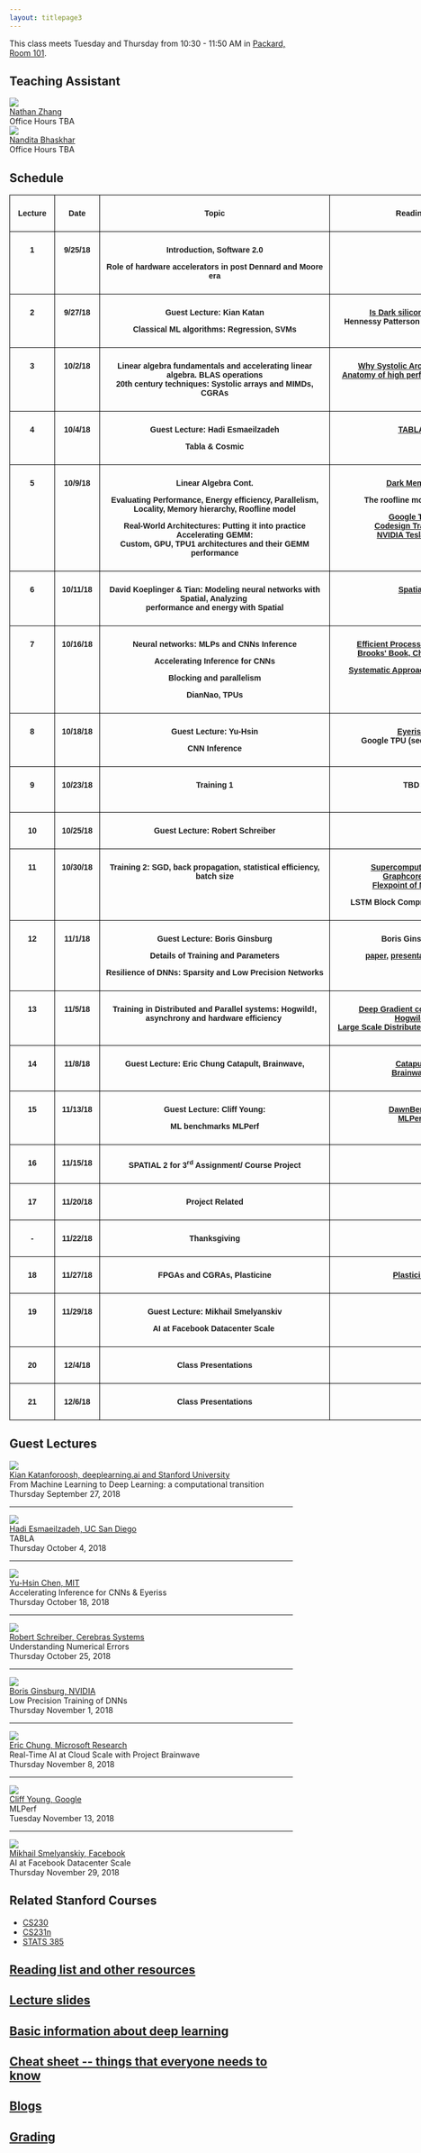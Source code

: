 ```yaml
---
layout: titlepage3
---
```


This class meets Tuesday and Thursday from 10:30 - 11:50 AM in [Packard, Room 101](https://campus-map.stanford.edu/?srch=Packard%20Electrical%20Engineering).

## Teaching Assistant

<div class="speaker-wrap">
<div class="speakerphoto">
<img src="assets/img/Nathan.png">
</div>
<div class="card">
<a class="talkdate" href="https://people.stanford.edu/stanfurd/">Nathan Zhang</a> <br>
<span class="speaker">Office Hours TBA</span> <br>
</div>
</div>

<div class="speaker-wrap">
<div class="speakerphoto">
<img src="assets/img/Nandita.jpg">
</div>
<div class="card">
<a class="talkdate" href="http://web.stanford.edu/~nanbhas/">Nandita Bhaskhar</a> <br>
<span class="speaker">Office Hours TBA</span> <br>
</div>
</div>

## Schedule

<style type="text/css">
.tg  {
  border-collapse:collapse;
  border-spacing:0;
}

.tg td {
  font-family:Arial, sans-serif;
  font-size:14px;
  padding:10px 5px;
  border-style:solid;
  border-width:1px;
  overflow:hidden;
  word-break:normal;
  border-color:black;
}

.tg th {
  font-family:Arial, sans-serif;
  font-size:14px;
  font-weight:normal;
  padding:10px 5px;
  border-style:solid;
  border-width:1px;
  overflow:hidden;
  word-break:normal;
  border-color:black;
}

.tg .tg-cpu2{
  border-color:#000000;
  vertical-align:top;
}

.tg td {
  font-weight:bold;
  border-color:#000000;
  text-align:center;
  vertical-align:top;
}

.tg td:last-child {
  border-color:#000000;
  vertical-align:top;
}

</style>

<table class="tg" style="undefined; table-layout: fixed; width:1000px">
<colgroup>
<col style="width: 80px">
<col style="width: 80px">
<col style="width: 410px">
<col style="width: 290px">
<col style="width: 140px">
</colgroup>
<tbody>
<tr>
<th>
<p><strong>Lecture</strong></p>
</th>
<th>
<p><strong>Date</strong></p>
</th>
<th>
<p><strong>Topic</strong></p>
</th>
<th>
<p><strong>Reading</strong></p>
</th>
<th>
<p><strong>Assignment</strong></p>
</th>
</tr>
<tr>
<td>
<p>1</p>
</td>
<td>
<p>9/25/18</p>
</td>
<td>
<p>Introduction, Software 2.0</p>
<p>Role of hardware accelerators in post Dennard&nbsp;and Moore era</p>
</td>
<td>&nbsp;</td>
<td>&nbsp;</td>
</tr>
<tr>
<td>
<p>2</p>
</td>
<td>
<p>9/27/18</p>
</td>
<td>
<p>Guest Lecture: Kian Katan</p>
<p>Classical ML algorithms: Regression, SVMs</p>
</td>
<td>
<p><a href="https://ieeexplore.ieee.org/document/6241647/"><u>Is Dark silicon useful?</u></a><br /> Hennessy Patterson Chapter 7.1-7.2</p>
</td>
<td>&nbsp;</td>
</tr>
<tr>
<td>
<p>3</p>
</td>
<td>
<p>10/2/18</p>
</td>
<td>
<p>Linear algebra fundamentals and accelerating linear algebra. BLAS operations<br /> 20th century techniques: Systolic arrays and MIMDs, CGRAs</p>
</td>
<td>
<p><a href="http://www.eecs.harvard.edu/~htk/publication/1982-kung-why-systolic-architecture.pdf"><u>Why Systolic Architectures?</u></a><br /><a href="https://www.cs.utexas.edu/users/pingali/CS378/2008sp/papers/gotoPaper.pdf"><u>Anatomy of high performance GEMM</u></a></p>
</td>
<td>&nbsp;</td>
</tr>
<tr>
<td>
<p>4</p>
</td>
<td>
<p>10/4/18</p>
</td>
<td>
<p>Guest Lecture: Hadi Esmaeilzadeh</p>
<p>Tabla &amp; Cosmic</p>
</td>
<td>
<p><a href="https://www.cc.gatech.edu/~hadi/doc/paper/2015-tr-tabla.pdf"><u>TABLA</u></a></p>
</td>
<td>&nbsp;</td>
</tr>
<tr>
<td>
<p>5</p>
</td>
<td>
<p>10/9/18</p>
</td>
<td>
<p>Linear Algebra Cont.</p>
<p>Evaluating Performance, Energy efficiency, Parallelism, Locality, Memory hierarchy, Roofline model</p>
<p>Real-World Architectures: Putting it into practice<br /> Accelerating GEMM:<br /> Custom, GPU, TPU1 architectures and their GEMM performance</p>
</td>
<td>
<p><a href="https://arxiv.org/abs/1602.04183"><u>Dark Memory</u></a></p>
<p>The roofline model paper</p>
<p><a href="https://arxiv.org/pdf/1704.04760.pdf"><u>Google TPU</u></a><br /><a href="https://ieeexplore.ieee.org/document/6212466/"><u>Codesign Tradeoffs</u></a><br /><a href="http://images.nvidia.com/content/volta-architecture/pdf/volta-architecture-whitepaper.pdf"><u>NVIDIA Tesla V100</u></a></p>
</td>
<td>
<p>Linear Algebra<br /> Accelerators</p>
</td>
</tr>
<tr>
<td>
<p>6</p>
</td>
<td>
<p>10/11/18</p>
</td>
<td>
<p>David Koeplinger &amp; Tian: Modeling neural networks with Spatial, Analyzing&nbsp;<br /> performance and energy with Spatial</p>
</td>
<td>
<p><a href="http://arsenalfc.stanford.edu/papers/spatial18.pdf"><u>Spatial</u></a></p>
</td>
<td>&nbsp;</td>
</tr>
<tr>
<td>
<p>7</p>
</td>
<td>
<p>10/16/18</p>
</td>
<td>
<p>Neural networks: MLPs and CNNs Inference</p>
<p>Accelerating Inference for CNNs</p>
<p>Blocking and parallelism</p>
<p>DianNao, TPUs</p>
</td>
<td>
<p><a href="http://www.rle.mit.edu/eems/wp-content/uploads/2017/11/2017_pieee_dnn.pdf"><u>Efficient Processing of DNNs</u></a><br /><a href="https://www.morganclaypool.com/doi/abs/10.2200/S00783ED1V01Y201706CAC041"><u>Brooks' Book, Chapters TBA</u></a></p>
<p><a href="https://arxiv.org/abs/1606.04209"><u>Systematic Approach to Blocking</u></a></p>
</td>
<td>&nbsp;</td>
</tr>
<tr>
<td>
<p>8</p>
</td>
<td>
<p>10/18/18</p>
</td>
<td>
<p>Guest Lecture: Yu-Hsin</p>
<p>CNN Inference</p>
</td>
<td>
<p><a href="https://people.csail.mit.edu/emer/papers/2016.06.isca.eyeriss_architecture.pdf"><u>Eyeriss</u></a><br /> Google TPU (see lecture 5)</p>
</td>
<td>&nbsp;</td>
</tr>
<tr>
<td>
<p>9</p>
</td>
<td>
<p>10/23/18</p>
</td>
<td>
<p>Training 1</p>
</td>
<td>
<p>TBD</p>
</td>
<td>
<p>CNN Inference<br /> Accelerators</p>
</td>
</tr>
<tr>
<td>
<p>10</p>
</td>
<td>
<p>10/25/18</p>
</td>
<td>
<p>Guest Lecture: Robert Schreiber</p>
</td>
<td>&nbsp;</td>
<td>&nbsp;</td>
</tr>
<tr>
<td>
<p>11</p>
</td>
<td>
<p>10/30/18</p>
</td>
<td>
<p>Training 2: SGD, back propagation, statistical efficiency, batch size</p>
</td>
<td>
<p><a href="https://supercomputersfordl2017.github.io/"><u>Supercomputer Scale</u></a><br /><a href="https://arxiv.org/abs/1804.07612"><u>Graphcore</u></a>, <a href="https://arxiv.org/pdf/1602.01528.pdf"><u>EIE</u></a><br /><a href="https://arxiv.org/pdf/1711.02213.pdf"><u>Flexpoint of Nervana</u></a></p>
<p>LSTM Block Compression Baidu</p>
</td>
</tr>
<tr>
<td>
<p>12</p>
</td>
<td>
<p>11/1/18</p>
</td>
<td>
<p>Guest Lecture: Boris Ginsburg</p>
<p>Details of Training and Parameters</p>
<p>Resilience of DNNs: Sparsity and Low Precision Networks</p>
</td>
<td>
<p>Boris Ginsburg:</p>
<p>&nbsp;<a href="https://arxiv.org/abs/1708.03888"><u>paper</u></a>,&nbsp;<a href="http://on-demand.gputechconf.com/gtc/2017/presentation/s7218-training-with-mixed-precision-boris-ginsburg.pdf"><u>presentation</u></a><a href="https://arxiv.org/abs/1803.03383"><u>HALP</u></a></p>
</td>
<td>&nbsp;</td>
</tr>
<tr>
<td>
<p>13</p>
</td>
<td>
<p>11/5/18</p>
</td>
<td>
<p>Training in Distributed and Parallel systems: Hogwild!, asynchrony and hardware efficiency&nbsp;</p>
</td>
<td>
<p><a href="https://arxiv.org/abs/1712.01887"><u>Deep Gradient compression</u></a><br /><a href="https://people.eecs.berkeley.edu/~brecht/papers/hogwildTR.pdf"><u>Hogwild!</u></a><br /><a href="https://static.googleusercontent.com/media/research.google.com/en/archive/large_deep_networks_nips2012.pdf"><u>Large Scale Distributed Deep Networks</u></a></p>
</td>
<td>
<p>Training<br /> Accelerators/ Course Project</p>
</td>
</tr>
<tr>
<td>
<p>14</p>
</td>
<td>
<p>11/8/18</p>
</td>
<td>
<p>Guest Lecture: Eric Chung Catapult, Brainwave,</p>
</td>
<td>
<p><a href="https://www.microsoft.com/en-us/research/wp-content/uploads/2016/10/Cloud-Scale-Acceleration-Architecture.pdf"><u>Catapult</u></a><br /><a href="https://www.microsoft.com/en-us/research/uploads/prod/2018/03/mi0218_Chung-2018Mar25.pdf"><u>Brainwave</u></a></p>
</td>
<td>&nbsp;</td>
</tr>
<tr>
<td>
<p>15</p>
</td>
<td>
<p>11/13/18</p>
</td>
<td>
<p>Guest Lecture: Cliff Young:</p>
<p>ML benchmarks MLPerf</p>
</td>
<td>
<p><a href="https://cs.stanford.edu/~matei/papers/2017/nips_sysml_dawnbench.pdf"><u>DawnBench</u></a><br /><a href="https://mlperf.org/"><u>MLPerf</u></a></p>
</td>
<td>&nbsp;</td>
</tr>
<tr>
<td>
<p>16</p>
</td>
<td>
<p>11/15/18</p>
</td>
<td>
<p>SPATIAL 2 for 3<sup>rd</sup> Assignment/ Course Project</p>
</td>
<td>&nbsp;</td>
<td>&nbsp;</td>
</tr>
<tr>
<td>
<p>17</p>
</td>
<td>
<p>11/20/18</p>
</td>
<td>
<p>Project Related</p>
</td>
<td>&nbsp;</td>
<td>&nbsp;</td>
</tr>
<tr>
<td>
<p>-</p>
</td>
<td>
<p>11/22/18</p>
</td>
<td>
<p>Thanksgiving</p>
</td>
<td>&nbsp;</td>
<td>&nbsp;</td>
</tr>
<tr>
<td>
<p>18</p>
</td>
<td>
<p>11/27/18</p>
</td>
<td>
<p>FPGAs and CGRAs, Plasticine</p>
</td>
<td>
<p><a href="http://dawn.cs.stanford.edu/pubs/plasticine-isca2017.pdf"><u>Plasticine</u></a></p>
</td>
<td>&nbsp;</td>
</tr>
<tr>
<td>
<p>19</p>
</td>
<td>
<p>11/29/18</p>
</td>
<td>
<p>Guest Lecture: Mikhail Smelyanskiv</p>
<p>AI at Facebook Datacenter Scale&nbsp;</p>
</td>
<td>&nbsp;</td>
<td>&nbsp;</td>
</tr>
<tr>
<td>
<p>20</p>
</td>
<td>
<p>12/4/18</p>
</td>
<td>
<p>Class Presentations</p>
</td>
<td>&nbsp;</td>
<td>&nbsp;</td>
</tr>
<tr>
<td>
<p>21</p>
</td>
<td>
<p>12/6/18</p>
</td>
<td>
<p>Class Presentations</p>
</td>
<td>&nbsp;</td>
<td>&nbsp;</td>
</tr>
</tbody>

</table>

## [](#Lectures) Guest Lectures

<div class="speaker-wrap">
<div class="speakerphoto">
<img src="assets/img/kian_katanforoosh.jpg">
</div>
<div class="card">
<a class="talkdate" href="./katanforoosh_lecture">Kian Katanforoosh, deeplearning.ai and Stanford University</a> <br>
<span class="speaker">From Machine Learning to Deep Learning: a computational transition</span> <br>
<span class="speakerposition">Thursday September 27, 2018</span>
</div>
</div>

* * *

<div class="speaker-wrap">
<div class="speakerphoto">
<img src="assets/img/hadi_esmaeilzadeh.jpg">
</div>
<div class="card">
<a class="talkdate" href="./esmaeilzadeh_lecture">Hadi Esmaeilzadeh, UC San Diego</a> <br>
<span class="speaker">TABLA</span> <br>
<span class="speakerposition">Thursday October 4, 2018</span>
</div>
</div>

* * *

<div class="speaker-wrap">
<div class="speakerphoto">
<img src="assets/img/YuHsin_Chen.png">
</div>
<div class="card">
<a class="talkdate" href="./chen_lecture">Yu-Hsin Chen, MIT</a> <br>
<span class="speaker">Accelerating Inference for CNNs & Eyeriss</span> <br>
<span class="speakerposition">Thursday October 18, 2018</span>
</div>
</div>

* * *

<div class="speaker-wrap">
<div class="speakerphoto">
<img src="assets/img/Robert_Schreiber.jpeg">
</div>
<div class="card">
<a class="talkdate" href="./schreiber_lecture">Robert Schreiber, Cerebras Systems</a> <br>
<span class="speaker">Understanding Numerical Errors</span> <br>
<span class="speakerposition">Thursday October 25, 2018</span>
</div>
</div>

* * *

<div class="speaker-wrap">
<div class="speakerphoto">
<img src="assets/img/Boris_Ginsburg-200x200.jpg">
</div>
<div class="card">
<a class="talkdate" href="./ginsburg_lecture">Boris Ginsburg, NVIDIA</a> <br>
<span class="speaker">Low Precision Training of DNNs</span> <br>
<span class="speakerposition">Thursday November 1, 2018</span>
</div>
</div>

* * *

<div class="speaker-wrap">
<div class="speakerphoto">
<img src="assets/img/Eric_Chung.png">
</div>
<div class="card">
<a class="talkdate" href="./chung_lecture">Eric Chung, Microsoft Research</a> <br>
<span class="speaker">Real-Time AI at Cloud Scale with Project Brainwave</span> <br>
<span class="speakerposition">Thursday November 8, 2018</span>
</div>
</div>

* * *

<div class="speaker-wrap">
<div class="speakerphoto">
<img src="assets/img/cliff_young.jpg">
</div>
<div class="card">
<a class="talkdate" href="./young_lecture">Cliff Young, Google</a> <br>
<span class="speaker">MLPerf</span> <br>
<span class="speakerposition">Tuesday November 13, 2018</span>
</div>
</div>

* * *

<div class="speaker-wrap">
<div class="speakerphoto">
<img src="assets/img/Mikhail_Smelyanskiy.JPG">
</div>
<div class="card">
<a class="talkdate" href="./smelyanskiy_lecture">Mikhail Smelyanskiy, Facebook</a> <br>
<span class="speaker">AI at Facebook Datacenter Scale</span> <br>
<span class="speakerposition">Thursday November 29, 2018</span>
</div>
</div>

## Related Stanford Courses

-   [CS230](http://cs230.stanford.edu/syllabus.html)
-   [CS231n](http://cs231n.github.io)
-   [STATS 385](https://stats385.github.io/)

## [Reading list and other resources](readings)

## [Lecture slides](lecture_slides)

## [Basic information about deep learning](basicinfo)

## [Cheat sheet -- things that everyone needs to know](cheat_sheet)

## [Blogs](blogs)

## [Grading](grading)

<!--
 If you are a guest speaker for this course, please read [travel section](#plan-your-visit) to plan your visit.   

* [Follow Stat385 on Twitter](https://twitter.com/stats385?lang=en)  

* [Follow Stat385 on ResearchGate (videos)](https://www.researchgate.net/project/Theories-of-Deep-Learning)  

## Deep Learning/AI News
 * [This Is The Future Of Artificial Intelligence](http://amp.timeinc.net/fortune/2016/06/15/future-of-work-2)


## [](#Lectures) Guest Lectures

---
<div class="speaker-wrap">
<div class="speakerphoto">
<img src="assets/img/bolcskei.jpg">
</div>
<div class="card">
<a class="talkdate" href="./bolcskei_lecture">Wednesday, 10/11/17</a> <br>
<span class="speaker">Helmut Bolcskei</span> <br>
<span class="speakerposition">ETH Zurich</span>
</div>
</div>

---
<div class="speaker-wrap">
<div class="speakerphoto">
<img src="assets/img/ankit_patel.jpg">
</div>
<div class="card">
<a class="talkdate" href="./patel_lecture">Wednesday, 10/18/17</a> <br>
<span class="speaker">Ankit Patel</span> <br>
<span class="speakerposition">Rice and BCM</span>
</div>
</div>
---
<div class="speaker-wrap">
<div class="speakerphoto">
<img src="assets/img/poggio.png">
</div>
<div class="card">
<a class="talkdate" href="./poggio_lecture">Wednesday, 10/25/17</a> <br>
<span class="speaker">Tomaso Poggio</span> <br>
<span class="speakerposition">MIT</span>
</div>
</div>
---
<div class="speaker-wrap">
<div class="speakerphoto">
<img src="assets/img/zaid.png">
</div>
<div class="card">
<a class="talkdate" href="./harchaoui_lecture">Wednesday, 11/01/17</a> <br>
<span class="speaker">Zaid Harchaoui</span> <br>
<span class="speakerposition">UW</span>
</div>
</div>
---
<div class="speaker-wrap">
<div class="speakerphoto">
<img src="assets/img/pennington.jpg">
</div>
<div class="card">
<a class="talkdate" href="./pennington_lecture">Wednesday, 11/08/17</a> <br>
<span class="speaker">Jeffrey Pennington</span> <br>
<span class="speakerposition">Google, NY</span>
</div>
</div>
---
<div class="speaker-wrap">
<div class="speakerphoto">
<img src="assets/img/bruna.png">
</div>
<div class="card">
<a class="talkdate" href="./bruna_lecture">Wednesday, 11/15/17</a> <br>
<span class="speaker">Joan Bruna</span> <br>
<span class="speakerposition">Courant Institute, NYU</span>
</div>
</div>
---
<div class="speaker-wrap">
<div class="speakerphoto">
<img src="assets/img/bruno_olshausen.jpg">
</div>
<div class="card">
<a class="talkdate" href="./olshausen_lecture">Wednesday, 11/29/17</a> <br>
<span class="speaker">Bruno Olshausen</span> <br>
<span class="speakerposition">UC Berkeley</span>
</div>
</div>
---
<div class="speaker-wrap">
<div class="speakerphoto">
<img src="assets/img/VardanPapyan.png">
</div>
<div class="card">
<a class="talkdate" href="./papyan_lecture">Wednesday, 12/6/17</a> <br>
<span class="speaker">Vardan Papyan</span> <br>
<span class="speakerposition">Stanford</span>
</div>
</div>

## [Looking for a postdoc?](postdoc)

## [In the media](media)

## [Reading list and other resources](readings)

## [Lecture slides](lecture_slides)    

## [Basic information about deep learning](basicinfo)    

## [Cheat sheet -- stuff that everyone needs to know](cheat_sheet)    

## [The course in a single graph](http://bl.ocks.org/vardanp91/raw/be0f763405b76d33caefdaebc2ac3487/)

## [Blogs](blogs)

## [Grading](grading)

## [Plan your visit](speaker_visit)
-->

